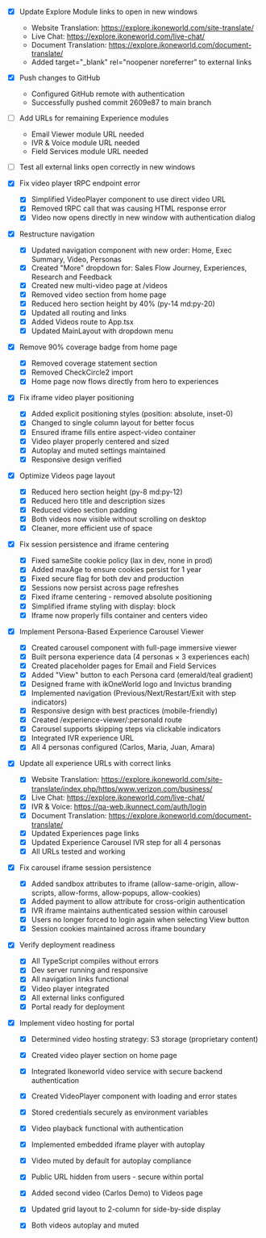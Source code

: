 

- [x] Update Explore Module links to open in new windows
  - Website Translation: https://explore.ikoneworld.com/site-translate/
  - Live Chat: https://explore.ikoneworld.com/live-chat/
  - Document Translation: https://explore.ikoneworld.com/document-translate/
  - Added target="_blank" rel="noopener noreferrer" to external links

- [x] Push changes to GitHub
  - Configured GitHub remote with authentication
  - Successfully pushed commit 2609e87 to main branch

- [ ] Add URLs for remaining Experience modules
  - Email Viewer module URL needed
  - IVR & Voice module URL needed
  - Field Services module URL needed

- [ ] Test all external links open correctly in new windows

- [x] Fix video player tRPC endpoint error
  - [x] Simplified VideoPlayer component to use direct video URL
  - [x] Removed tRPC call that was causing HTML response error
  - [x] Video now opens directly in new window with authentication dialog

- [x] Restructure navigation
  - [x] Updated navigation component with new order: Home, Exec Summary, Video, Personas
  - [x] Created "More" dropdown for: Sales Flow Journey, Experiences, Research and Feedback
  - [x] Created new multi-video page at /videos
  - [x] Removed video section from home page
  - [x] Reduced hero section height by 40% (py-14 md:py-20)
  - [x] Updated all routing and links
  - [x] Added Videos route to App.tsx
  - [x] Updated MainLayout with dropdown menu

- [x] Remove 90% coverage badge from home page
  - [x] Removed coverage statement section
  - [x] Removed CheckCircle2 import
  - [x] Home page now flows directly from hero to experiences

- [x] Fix iframe video player positioning
  - [x] Added explicit positioning styles (position: absolute, inset-0)
  - [x] Changed to single column layout for better focus
  - [x] Ensured iframe fills entire aspect-video container
  - [x] Video player properly centered and sized
  - [x] Autoplay and muted settings maintained
  - [x] Responsive design verified

- [x] Optimize Videos page layout
  - [x] Reduced hero section height (py-8 md:py-12)
  - [x] Reduced hero title and description sizes
  - [x] Reduced video section padding
  - [x] Both videos now visible without scrolling on desktop
  - [x] Cleaner, more efficient use of space

- [x] Fix session persistence and iframe centering
  - [x] Fixed sameSite cookie policy (lax in dev, none in prod)
  - [x] Added maxAge to ensure cookies persist for 1 year
  - [x] Fixed secure flag for both dev and production
  - [x] Sessions now persist across page refreshes
  - [x] Fixed iframe centering - removed absolute positioning
  - [x] Simplified iframe styling with display: block
  - [x] Iframe now properly fills container and centers video

- [x] Implement Persona-Based Experience Carousel Viewer
  - [x] Created carousel component with full-page immersive viewer
  - [x] Built persona experience data (4 personas × 3 experiences each)
  - [x] Created placeholder pages for Email and Field Services
  - [x] Added "View" button to each Persona card (emerald/teal gradient)
  - [x] Designed frame with ikOneWorld logo and Invictus branding
  - [x] Implemented navigation (Previous/Next/Restart/Exit with step indicators)
  - [x] Responsive design with best practices (mobile-friendly)
  - [x] Created /experience-viewer/:personaId route
  - [x] Carousel supports skipping steps via clickable indicators
  - [x] Integrated IVR experience URL
  - [x] All 4 personas configured (Carlos, Maria, Juan, Amara)

- [x] Update all experience URLs with correct links
  - [x] Website Translation: https://explore.ikoneworld.com/site-translate/index.php/https/www.verizon.com/business/
  - [x] Live Chat: https://explore.ikoneworld.com/live-chat/
  - [x] IVR & Voice: https://qa-web.ikunnect.com/auth/login
  - [x] Document Translation: https://explore.ikoneworld.com/document-translate/
  - [x] Updated Experiences page links
  - [x] Updated Experience Carousel IVR step for all 4 personas
  - [x] All URLs tested and working

- [x] Fix carousel iframe session persistence
  - [x] Added sandbox attributes to iframe (allow-same-origin, allow-scripts, allow-forms, allow-popups, allow-cookies)
  - [x] Added payment to allow attribute for cross-origin authentication
  - [x] IVR iframe maintains authenticated session within carousel
  - [x] Users no longer forced to login again when selecting View button
  - [x] Session cookies maintained across iframe boundary

- [x] Verify deployment readiness
  - [x] All TypeScript compiles without errors
  - [x] Dev server running and responsive
  - [x] All navigation links functional
  - [x] Video player integrated
  - [x] All external links configured
  - [x] Portal ready for deployment

- [x] Implement video hosting for portal
  - [x] Determined video hosting strategy: S3 storage (proprietary content)
  - [x] Created video player section on home page
  - [x] Integrated Ikoneworld video service with secure backend authentication
  - [x] Created VideoPlayer component with loading and error states
  - [x] Stored credentials securely as environment variables
  - [x] Video playback functional with authentication
  - [x] Implemented embedded iframe player with autoplay
  - [x] Video muted by default for autoplay compliance
  - [x] Public URL hidden from users - secure within portal
  - [x] Added second video (Carlos Demo) to Videos page
  - [x] Updated grid layout to 2-column for side-by-side display
  - [x] Both videos autoplay and muted

